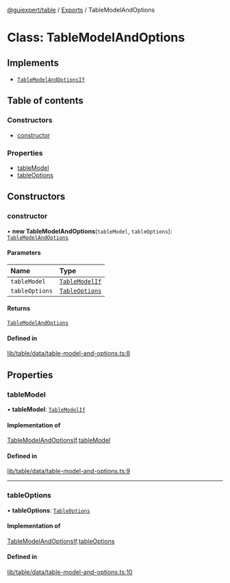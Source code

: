 [@guiexpert/table](../README.md) / [Exports](../modules.md) / TableModelAndOptions

# Class: TableModelAndOptions

## Implements

- [`TableModelAndOptionsIf`](../interfaces/TableModelAndOptionsIf.md)

## Table of contents

### Constructors

- [constructor](TableModelAndOptions.md#constructor)

### Properties

- [tableModel](TableModelAndOptions.md#tablemodel)
- [tableOptions](TableModelAndOptions.md#tableoptions)

## Constructors

### constructor

• **new TableModelAndOptions**(`tableModel`, `tableOptions`): [`TableModelAndOptions`](TableModelAndOptions.md)

#### Parameters

| Name | Type |
| :------ | :------ |
| `tableModel` | [`TableModelIf`](../interfaces/TableModelIf.md) |
| `tableOptions` | [`TableOptions`](TableOptions.md) |

#### Returns

[`TableModelAndOptions`](TableModelAndOptions.md)

#### Defined in

[lib/table/data/table-model-and-options.ts:8](https://github.com/guiexperttable/ge-table/blob/7d8ffe2/libs/table/src/lib/table/data/table-model-and-options.ts#L8)

## Properties

### tableModel

• **tableModel**: [`TableModelIf`](../interfaces/TableModelIf.md)

#### Implementation of

[TableModelAndOptionsIf](../interfaces/TableModelAndOptionsIf.md).[tableModel](../interfaces/TableModelAndOptionsIf.md#tablemodel)

#### Defined in

[lib/table/data/table-model-and-options.ts:9](https://github.com/guiexperttable/ge-table/blob/7d8ffe2/libs/table/src/lib/table/data/table-model-and-options.ts#L9)

___

### tableOptions

• **tableOptions**: [`TableOptions`](TableOptions.md)

#### Implementation of

[TableModelAndOptionsIf](../interfaces/TableModelAndOptionsIf.md).[tableOptions](../interfaces/TableModelAndOptionsIf.md#tableoptions)

#### Defined in

[lib/table/data/table-model-and-options.ts:10](https://github.com/guiexperttable/ge-table/blob/7d8ffe2/libs/table/src/lib/table/data/table-model-and-options.ts#L10)
